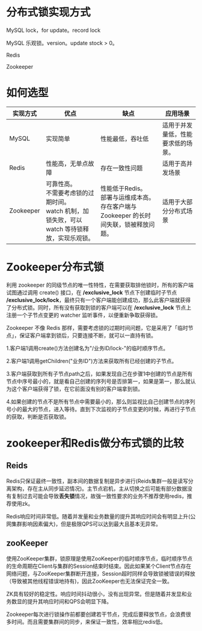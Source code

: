 # 分布式锁实现方式

MySQL lock，for update。record lock

MySQL 乐观锁。version。update stock > 0。

Redis

Zookeeper

# 如何选型

| 实现方式  | 优点                                                         | 缺点                                                         | 应用场景                           |
| --------- | ------------------------------------------------------------ | ------------------------------------------------------------ | ---------------------------------- |
| MySQL     | 实现简单                                                     | 性能最低，吞吐低                                             | 适用于并发量低，性能要求低的场景。 |
| Redis     | 性能高，无单点故障                                           | 存在一致性问题                                               | 适用于高并发场景                   |
| Zookeeper | 可靠性高。<br />不需要考虑锁的过期时间。<br />watch 机制，加锁失败，可以 watch 等待锁释放，实现乐观锁。 | 性能低于Redis。<br />部署与运维成本高。<br />存在客户端与 Zookeeper 的长时间失联，锁被释放问题。 | 适用于大部分分布式场景             |



# Zookeeper分布式锁

利用 zookeeper 的同级节点的唯一性特性，在需要获取排他锁时，所有的客户端试图通过调用 create() 接口，在 **/exclusive_lock** 节点下创建临时子节点 **/exclusive_lock/lock**，最终只有一个客户端能创建成功，那么此客户端就获得了分布式锁。同时，所有没有获取到锁的客户端可以在 **/exclusive_lock** 节点上注册一个子节点变更的 watcher 监听事件，以便重新争取获得锁。

Zookeeper 不像 Redis 那样，需要考虑锁的过期时间问题，它是采用了「临时节点」，保证客户端拿到锁后，只要连接不断，就可以一直持有锁。



1.客户端1调用create()方法创建名为"/业务ID/lock-"的临时顺序节点。

2.客户端1调用getChildren("业务ID")方法来获取所有已经创建的子节点。

3.客户端获取到所有子节点path之后，如果发现自己在步骤1中创建的节点是所有节点中序号最小的，就是看自己创建的序列号是否排第一，如果是第一，那么就认为这个客户端获得了锁，在它前面没有别的客户端拿到锁。

4.如果创建的节点不是所有节点中需要最小的，那么则监视比自己创建节点的序列号小的最大的节点，进入等待。直到下次监视的子节点变更的时候，再进行子节点的获取，判断是否获取锁。



# zookeeper和Redis做分布式锁的比较

## Reids

Redis只保证最终一致性，副本间的数据复制是异步进行(Reids集群一般是读写分离架构，存在主从同步延迟情况)。主节点宕机，主从切换之后可能有部分数据没有复制过去可能会导致**丢失锁**情况，故强一致性要求的业务不推荐使用redis，推荐使用zk。

Redis响应时间非常低。随着并发量和业务数量的提升其响应时间会有明显上升(公网集群影响因素偏大)，但是极限QPS可以达到最大且基本无异常。

## zooKeeper

使用ZooKeeper集群，锁原理是使用ZooKeeper的临时顺序节点，临时顺序节点的生命周期在Client与集群的Session结束时结束。因此如果某个Client节点存在网络问题，与ZooKeeper集群断开连接，Session超时同样会导致锁被错误的释放（导致被其他线程错误地持有)，因此ZooKeeper也无法保证完全一致。

ZK具有较好的稳定性。响应时间抖动很小，没有出现异常。但是随着并发显和业务数显的提升其响应时间和QPS会明显下降。

Zookeeper每次进行锁操作前都要创建若干节点，完成后要释放节点，会浪费很多时间。而且需要集群间的同步，来保证一致性，效率相比redis低。